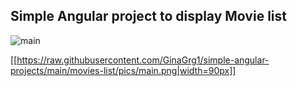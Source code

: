 ## Simple Angular project to display Movie list


![main](https://user-images.githubusercontent.com/29925028/158613502-6863db1d-c216-438f-98c9-7c55a14dcafb.png)

[[https://raw.githubusercontent.com/GinaGrg1/simple-angular-projects/main/movies-list/pics/main.png|width=90px]]
